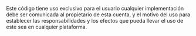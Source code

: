 Este código tiene uso exclusivo para el usuario cualquier implementación
debe ser comunicada al propietario de esta cuenta, y el motivo del uso
para establecer las responsabilidades y los efectos que pueda llevar
el uso de este sea en cualquier plataforma.
